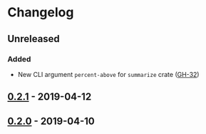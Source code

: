 # Changelog

## Unreleased
### Added
- New CLI argument `percent-above` for `summarize` crate ([GH-32])

## [0.2.1] - 2019-04-12

## [0.2.0] - 2019-04-10


[0.2.1]: https://github.com/rust-lang/measureme/releases/tag/0.2.1
[0.2.0]: https://github.com/rust-lang/measureme/releases/tag/0.2.0

[GH-32]: https://github.com/rust-lang/measureme/issues/32